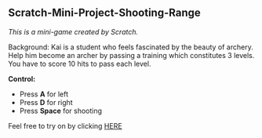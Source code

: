 ## Scratch-Mini-Project-Shooting-Range
*This is a mini-game created by Scratch.*

Background:
Kai is a student who feels fascinated by the beauty of archery. Help him become an archer by passing a training which constitutes 3 levels. You have to score 10 hits to pass each level.

**Control:**
* Press **A** for left
* Press **D** for right
* Press **Space** for shooting

Feel free to try on by clicking [HERE](https://scratch.mit.edu/projects/767284444)
